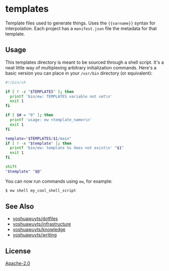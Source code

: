 # templates
Template files used to generate things. Uses the `{{varname}}` syntax for
interpolation. Each project has a `manifest.json` file the metadata for that
template.

## Usage
This templates directory is meant to be sourced through a shell script. It's
a neat little way of multiplexing arbitrary initialization commands. Here's a
basic version you can place in your `/usr/bin` directory (or equivalent):
```sh
#!/bin/sh

if [ ! -z "$TEMPLATES" ]; then
  printf 'bin/ew: TEMPLATES variable not set\n'
  exit 1
fi

if [ $# = "0" ]; then
  printf 'usage: ew <template_name>\n'
  exit 1
fi

template="$TEMPLATES/$1/main"
if [ ! -x "$template" ]; then
  printf 'bin/ew: template %s does not exist\n' "$1"
  exit 1
fi

shift
"$template" "$@"
```
You can now run commands using `ew`, for example:
```sh
$ ew shell my_cool_shell_script
```

## See Also
- [yoshuawuyts/dotfiles](https://github.com/yoshuawuyts/dotfiles)
- [yoshuawuyts/infrastructure](https://github.com/yoshuawuyts/infrastructure)
- [yoshuawuyts/knowledge](https://github.com/yoshuawuyts/knowledge)
- [yoshuawuyts/writing](https://github.com/yoshuawuyts/writing)

## License
[Apache-2.0](https://tldrlegal.com/license/mit-license)
